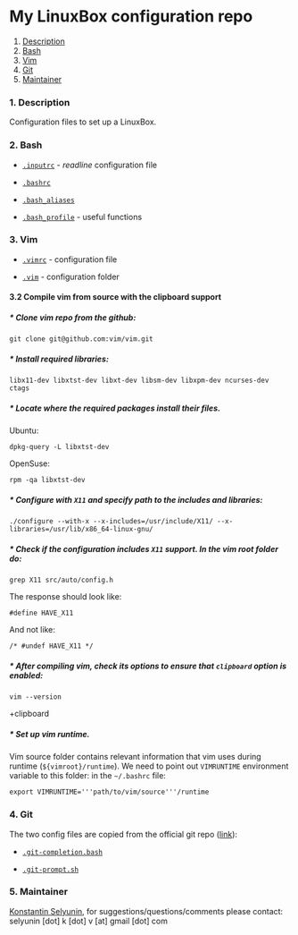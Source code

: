 My LinuxBox configuration repo
============================================

1. [Description](#description)
2. [Bash](#bash)
3. [Vim](#vim)
4. [Git](#git)
5. [Maintainer](#maintainer)


### <a name="description"></a>1. Description

Configuration files to set up a LinuxBox.

### <a name="packages"></a>2. Bash

*  [`.inputrc`](./.inputrc) - *readline* configuration file 

*  [`.bashrc`](./.bashrc) 

*  [`.bash_aliases`](./.bash_aliases) 

*  [`.bash_profile`](./.bash_profile) - useful functions

### <a name="vim"></a>3. Vim

*  [`.vimrc`](./.vimrc) - configuration file

*  [`.vim`](./.vim) - configuration folder


#### 3.2 Compile vim from source with the clipboard support

##### * Clone vim repo from the github:

`git clone git@github.com:vim/vim.git`

##### * Install required libraries:

`libx11-dev libxtst-dev libxt-dev libsm-dev libxpm-dev ncurses-dev ctags`

##### * Locate where the required packages install their files.

Ubuntu:

`dpkg-query -L libxtst-dev`

OpenSuse:

`rpm -qa libxtst-dev`

##### * Configure with `X11` and specify path to the includes and libraries:

`./configure --with-x --x-includes=/usr/include/X11/ --x-libraries=/usr/lib/x86_64-linux-gnu/`

##### *  Check if the configuration includes `X11` support. In the vim root folder do:

`grep X11 src/auto/config.h`

The response should look like:

`#define HAVE_X11`

And not like:

`/* #undef HAVE_X11 */`

##### * After compiling vim, check its options to ensure that `clipboard` option is enabled:

`vim --version`

+clipboard

##### * Set up vim runtime. 
Vim source folder contains relevant information 
that vim uses during runtime (`${vimroot}/runtime`). 
We need to point out `VIMRUNTIME` environment variable to this folder:
in the `~/.bashrc` file:

`export VIMRUNTIME='''path/to/vim/source'''/runtime`

### <a name="git"></a>4. Git

The two config files are copied from the official git repo ([link](https://github.com/git/git/tree/master/contrib/completion)):

*  [`.git-completion.bash`](./.git-completion.bash)

*  [`.git-prompt.sh`](./.git-prompt.sh)

### <a name="maintainer"></a>5. Maintainer

[Konstantin Selyunin](http://selyunin.com/), for
suggestions/questions/comments please contact: selyunin [dot] k [dot] v [at] gmail [dot] com
